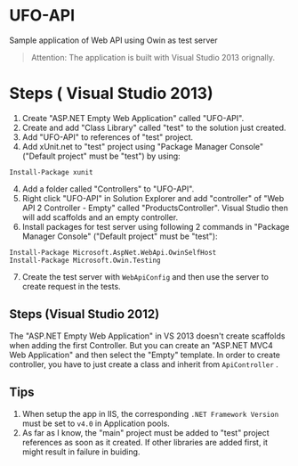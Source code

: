 # UFO-API
Sample application of Web API using Owin as test server

> Attention: The application is built with Visual Studio 2013 orignally.

# Steps ( Visual Studio 2013)

1. Create "ASP.NET Empty Web Application" called "UFO-API".
2. Create and add "Class Library" called "test" to the solution just created. 
3. Add "UFO-API" to references of "test" project.
4. Add xUnit.net to "test" project using "Package Manager Console" ("Default project" must be "test") by using:

  ```
  Install-Package xunit
  ```
4. Add a folder called "Controllers" to "UFO-API".
5. Right click "UFO-API" in Solution Explorer and add "controller" of "Web API 2 Controller - Empty" called "ProductsController". Visual Studio then will add scaffolds and an empty controller.
6. Install packages for test server using following 2 commands in "Package Manager Console" ("Default project" must be "test"):

  ```
  Install-Package Microsoft.AspNet.WebApi.OwinSelfHost
  Install-Package Microsoft.Owin.Testing
  ```
7. Create the test server with `WebApiConfig` and then use the server to create request in the tests.

## Steps (Visual Studio 2012)

The "ASP.NET Empty Web Application" in VS 2013 doesn't create scaffolds when adding the first Controller. But you can create an "ASP.NET MVC4 Web Application" and then select the "Empty" template. In order to create controller, you have to just create a class and inherit from `ApiController` .

## Tips

1. When setup the app in IIS, the corresponding `.NET Framework Version` must be set to `v4.0` in Application pools.
2. As far as I know, the "main" project must be added to "test" project references as soon as it created. If other libraries are added first, it might result in failure in buiding.
